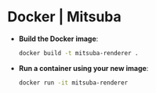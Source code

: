 # Docker | Mitsuba

- **Build the Docker image**:
  ```bash
  docker build -t mitsuba-renderer .
  ```

- **Run a container using your new image**:
  ```bash
  docker run -it mitsuba-renderer
  ```
